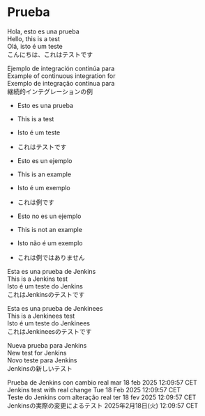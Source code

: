 # Prueba

Hola, esto es una prueba  
Hello, this is a test  
Olá, isto é um teste  
こんにちは、これはテストです  

Ejemplo de integración continúa para  
Example of continuous integration for  
Exemplo de integração contínua para  
継続的インテグレーションの例  

* Esto es una prueba  
* This is a test  
* Isto é um teste  
* これはテストです  

* Esto es un ejemplo  
* This is an example  
* Isto é um exemplo  
* これは例です  

* Esto no es un ejemplo  
* This is not an example  
* Isto não é um exemplo  
* これは例ではありません  

Esta es una prueba de Jenkins  
This is a Jenkins test  
Isto é um teste do Jenkins  
これはJenkinsのテストです  

Esta es una prueba de Jenkinees  
This is a Jenkinees test  
Isto é um teste do Jenkinees  
これはJenkineesのテストです  

Nueva prueba para Jenkins  
New test for Jenkins  
Novo teste para Jenkins  
Jenkinsの新しいテスト  

Prueba de Jenkins con cambio real mar 18 feb 2025 12:09:57 CET  
Jenkins test with real change Tue 18 Feb 2025 12:09:57 CET  
Teste do Jenkins com alteração real ter 18 fev 2025 12:09:57 CET  
Jenkinsの実際の変更によるテスト 2025年2月18日(火) 12:09:57 CET  
